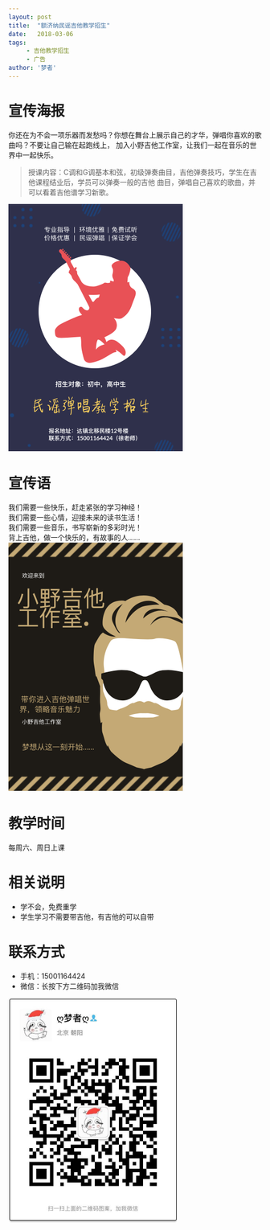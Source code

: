 ```yaml
---
layout: post
title:  "额济纳民谣吉他教学招生"
date:   2018-03-06
tags:
     - 吉他教学招生
     - 广告
author: '梦者'
---
```

# 宣传海报

你还在为不会一项乐器而发愁吗？你想在舞台上展示自己的才华，弹唱你喜欢的歌曲吗？不要让自己输在起跑线上，
加入小野吉他工作室，让我们一起在音乐的世界中一起快乐。 <br/>

> 授课内容：C调和G调基本和弦，初级弹奏曲目，吉他弹奏技巧，学生在吉他课程结业后，学员可以弹奏一般的吉他
曲目，弹唱自己喜欢的歌曲，并可以看着吉他谱学习新歌。

<img src="/img/gteach.png" class="img-thumbnail" style="zoom:50%" />

# 宣传语
我们需要一些快乐，赶走紧张的学习神经！<br/>
我们需要一些心情，迎接未来的读书生活！<br/>
我们需要一些音乐，书写崭新的多彩时光！<br/>
背上吉他，做一个快乐的，有故事的人……
<img src="/img/xiaoye.png" class="img-thumbnail" style="zoom:50%" />

# 教学时间
每周六、周日上课

# 相关说明
  * 学不会，免费重学
  * 学生学习不需要带吉他，有吉他的可以自带
 

# 联系方式

 * 手机：15001164424
 * 微信：长按下方二维码加我微信
 <img src="/img/weixin.jpeg" class="img-thumbnail" style="zoom:50%" />

 